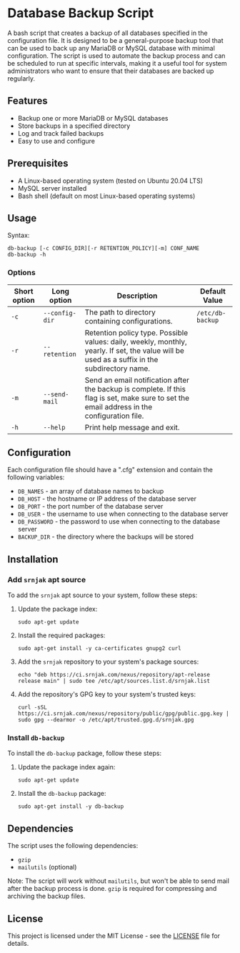 # Database Backup Script

A bash script that creates a backup of all databases specified in the configuration file. 
It is designed to be a general-purpose backup tool that can be used to back up any MariaDB or MySQL database with minimal configuration. 
The script is used to automate the backup process and can be scheduled to run at specific intervals, making it a useful tool for system administrators who want to ensure that their databases are backed up regularly.

## Features

- Backup one or more MariaDB or MySQL databases
- Store backups in a specified directory
- Log and track failed backups
- Easy to use and configure

## Prerequisites

- A Linux-based operating system (tested on Ubuntu 20.04 LTS)
- MySQL server installed
- Bash shell (default on most Linux-based operating systems)

## Usage

Syntax:

    db-backup [-c CONFIG_DIR][-r RETENTION_POLICY][-m] CONF_NAME
    db-backup -h

### Options

| Short option | Long option    | Description                                                                                                                                  | Default Value    |
|--------------|----------------|----------------------------------------------------------------------------------------------------------------------------------------------|------------------|
| `-c`         | `--config-dir` | The path to directory containing configurations.                                                                                             | `/etc/db-backup` |
| `-r`         | `--retention`  | Retention policy type. Possible values: daily, weekly, monthly, yearly. If set, the value will be used as a suffix in the subdirectory name. |                  |
| `-m`         | `--send-mail`  | Send an email notification after the backup is complete. If this flag is set, make sure to set the email address in the configuration file.  |                  |
| `-h`         | `--help`       | Print help message and exit.                                                                                                                 |                  |

## Configuration
Each configuration file should have a ".cfg" extension and contain the following variables:

- `DB_NAMES` - an array of database names to backup
- `DB_HOST` - the hostname or IP address of the database server
- `DB_PORT` - the port number of the database server
- `DB_USER` - the username to use when connecting to the database server
- `DB_PASSWORD` - the password to use when connecting to the database server
- `BACKUP_DIR` - the directory where the backups will be stored

## Installation

### Add `srnjak` apt source

To add the `srnjak` apt source to your system, follow these steps:

1. Update the package index:
    ```
    sudo apt-get update
    ```

2. Install the required packages:
    ```
    sudo apt-get install -y ca-certificates gnupg2 curl
    ```

3. Add the `srnjak` repository to your system's package sources:
    ```
    echo "deb https://ci.srnjak.com/nexus/repository/apt-release release main" | sudo tee /etc/apt/sources.list.d/srnjak.list
    ```

4. Add the repository's GPG key to your system's trusted keys:
    ```
    curl -sSL https://ci.srnjak.com/nexus/repository/public/gpg/public.gpg.key | sudo gpg --dearmor -o /etc/apt/trusted.gpg.d/srnjak.gpg
    ```

### Install `db-backup`

To install the `db-backup` package, follow these steps:

1. Update the package index again:
    ```
    sudo apt-get update
    ```

2. Install the `db-backup` package:
    ```
    sudo apt-get install -y db-backup
    ```
## Dependencies
The script uses the following dependencies:

- `gzip`
- `mailutils` (optional)

Note: The script will work without `mailutils`, but won't be able to send mail after the backup process is done. 
`gzip` is required for compressing and archiving the backup files.

## License

This project is licensed under the MIT License - see the [LICENSE](LICENSE) file for details.
